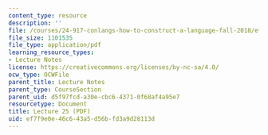 ```yaml
---
content_type: resource
description: ''
file: /courses/24-917-conlangs-how-to-construct-a-language-fall-2018/ef7f9e0e46c643a5d56bfd3a9d28113d_MIT24_917f18_lec25_hist_ling.pdf
file_size: 1101535
file_type: application/pdf
learning_resource_types:
- Lecture Notes
license: https://creativecommons.org/licenses/by-nc-sa/4.0/
ocw_type: OCWFile
parent_title: Lecture Notes
parent_type: CourseSection
parent_uid: d5f97fcd-a30e-cbc6-4371-0f68af4a95e7
resourcetype: Document
title: Lecture 25 (PDF)
uid: ef7f9e0e-46c6-43a5-d56b-fd3a9d28113d
---
```

